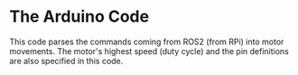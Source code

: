 # The Arduino Code

This code parses the commands coming from ROS2 (from RPi) into motor movements. The motor's highest speed (duty cycle) and the pin definitions are also specified in this code.
